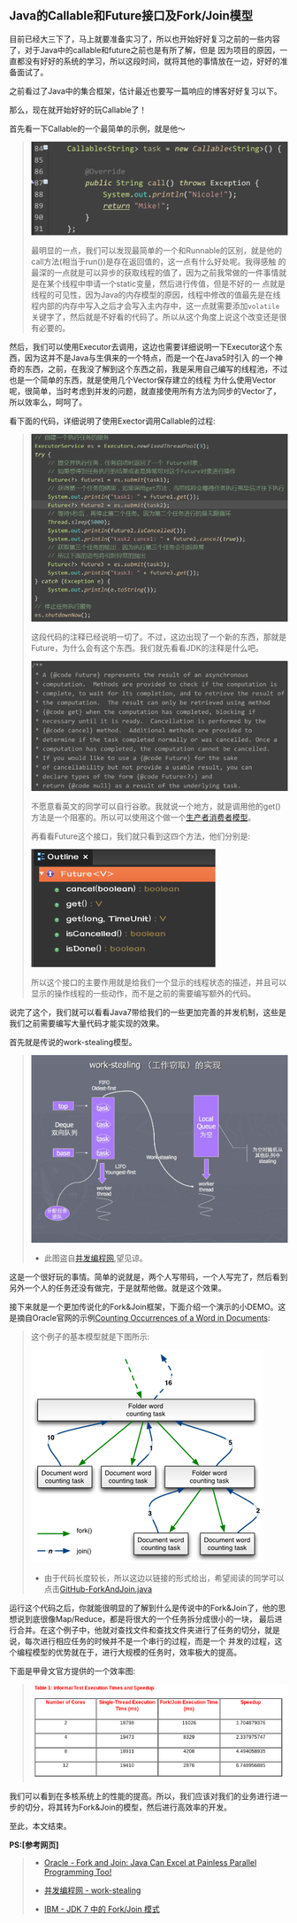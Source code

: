 Java的Callable和Future接口及Fork/Join模型
---

目前已经大三下了，马上就要准备实习了，所以也开始好好复习之前的一些内容了，对于Java中的callable和future之前也是有所了解，但是
因为项目的原因，一直都没有好好的系统的学习，所以这段时间，就将其他的事情放在一边，好好的准备面试了。

之前看过了Java中的集合框架，估计最近也要写一篇响应的博客好好复习以下。

那么，现在就开始好好的玩Callable了！

首先看一下Callable的一个最简单的示例，就是他～
> ![image](images/2014-04-02-1.png)
>
> 最明显的一点，我们可以发现最简单的一个和Runnable的区别，就是他的call方法(相当于run())是存在返回值的，这一点有什么好处呢。我得感触
的最深的一点就是可以异步的获取线程的值了，因为之前我常做的一件事情就是在某个线程中申请一个static变量，然后进行传值，但是不好的一
点就是线程的可见性，因为Java的内存模型的原因，线程中修改的值最先是在线程内部的内存中写入之后才会写入主内存中，这一点就需要添加`volatile`
关键字了，然后就是不好看的代码了。所以从这个角度上说这个改变还是很有必要的。

然后，我们可以使用Executor去调用，这边也需要详细说明一下Executor这个东西，因为这并不是Java与生俱来的一个特点，而是一个在Java5时引入
的一个神奇的东西，之前，在我没了解到这个东西之前，我是采用自己编写的线程池，不过也是一个简单的东西，就是使用几个Vector保存建立的线程
为什么使用Vector呢，很简单，当时考虑到并发的问题，就直接使用所有方法为同步的Vector了，所以效率么，呵呵了。

看下面的代码，详细说明了使用Exector调用Callable的过程:
> ![image](images/2014-04-02-2.png)
>
> 这段代码的注释已经说明一切了。不过，这边出现了一个新的东西，那就是Future，为什么会有这个东西。我们就先看看JDK的注释是什么吧。
> 
> ![image](images/2014-04-02-3.png)
> 
> 不愿意看英文的同学可以自行谷歌。我就说一个地方，就是调用他的get()方法是一个阻塞的。所以可以使用这个做一个[生产者消费者模型](https://webcache.googleusercontent.com/search?q=cache:5aXQn3y5rQ4J:zh.wikipedia.org/zh-cn/%25E7%2594%259F%25E4%25BA%25A7%25E8%2580%2585%25E6%25B6%2588%25E8%25B4%25B9%25E8%2580%2585%25E9%2597%25AE%25E9%25A2%2598+&cd=1&hl=zh-CN&ct=clnk&gl=cn)。
> 
> 再看看Future这个接口，我们就只看到这四个方法，他们分别是:
>
> ![image](images/2014-04-02-4.png)
> 
> 所以这个接口的主要作用就是给我们一个显示的线程状态的描述，并且可以显示的操作线程的一些动作，而不是之前的需要编写额外的代码。

说完了这个，我们就可以看看Java7带给我们的一些更加完善的并发机制，这些是我们之前需要编写大量代码才能实现的效果。

首先就是传说的work-stealing模型。
> ![image](images/work-stealing-1.jpg)
>
> + 此图盗自[并发编程网](http://ifeve.com/java7-fork-join-and-closure/),望见谅。

这是一个很好玩的事情。简单的说就是，两个人写带码，一个人写完了，然后看到另外一个人的任务还没有做完，于是就帮他做。就是这个效果。

接下来就是一个更加传说化的Fork&Join框架，下面介绍一个演示的小DEMO。这是摘自Oracle官网的示例[Counting Occurrences of a Word in Documents](http://www.oracle.com/technetwork/articles/java/fork-join-422606.html):
> 这个例子的基本模型就是下图所示:
>
> ![image](images/2014-04-02-5.png)
> 
> + 由于代码长度较长，所以这边以链接的形式给出，希望阅读的同学可以点击[GitHub-ForkAndJoin.java](code/ForkAndJoin.java)

运行这个代码之后，你就能很明显的了解到什么是传说中的Fork&Join了，他的思想说到底很像Map/Reduce，都是将很大的一个任务拆分成很小的一块，
最后进行合并。在这个例子中，他就对查找文件和查找文件夹进行了任务的切分，就是说，每次进行相应任务的时候并不是一个串行的过程，而是一个
并发的过程，这个编程模型的优势就在于，进行大规模的任务时，效率极大的提高。

下面是甲骨文官方提供的一个效率图:
> ![image](images/2014-04-02-6.png)

我们可以看到在多核系统上的性能的提高。所以，我们应该对我们的业务进行进一步的切分，将其转为Fork&Join的模型，然后进行高效率的开发。

至此，本文结束。

**PS:[参考网页]**

 > + [Oracle - Fork and Join: Java Can Excel at Painless Parallel Programming Too!](http://www.oracle.com/technetwork/articles/java/fork-join-422606.html)
 > 
 > + [并发编程网 - work-stealing](http://ifeve.com/java7-fork-join-and-closure/)
 > 
 > + [IBM - JDK 7 中的 Fork/Join 模式](http://www.ibm.com/developerworks/cn/java/j-lo-forkjoin/)